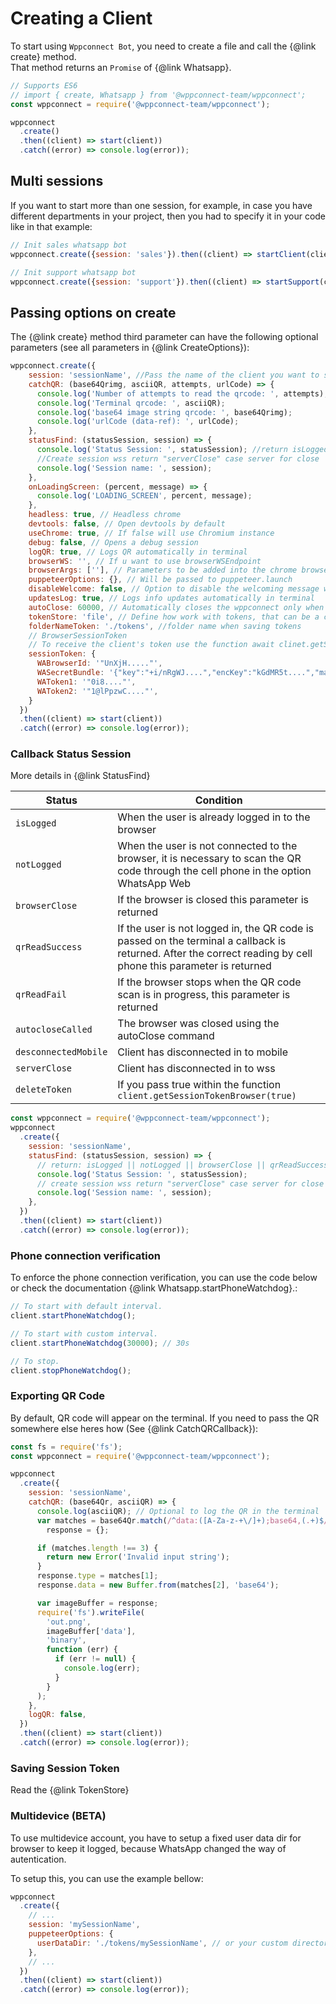 # Creating a Client

To start using `Wppconnect Bot`, you need to create a file and call the {@link create} method.\
That method returns an `Promise` of {@link Whatsapp}.

```javascript
// Supports ES6
// import { create, Whatsapp } from '@wppconnect-team/wppconnect';
const wppconnect = require('@wppconnect-team/wppconnect');

wppconnect
  .create()
  .then((client) => start(client))
  .catch((error) => console.log(error));
```

## Multi sessions

If you want to start more than one session, for example,
in case you have different departments in your project,
then you had to specify it in your code like in that example:

```javascript
// Init sales whatsapp bot
wppconnect.create({session: 'sales'}).then((client) => startClient(client));

// Init support whatsapp bot
wppconnect.create({session: 'support'}).then((client) => startSupport(client));
```

## Passing options on create

The {@link create} method third parameter can have the following optional parameters (see all parameters in {@link CreateOptions}):

```javascript
wppconnect.create({
    session: 'sessionName', //Pass the name of the client you want to start the bot
    catchQR: (base64Qrimg, asciiQR, attempts, urlCode) => {
      console.log('Number of attempts to read the qrcode: ', attempts);
      console.log('Terminal qrcode: ', asciiQR);
      console.log('base64 image string qrcode: ', base64Qrimg);
      console.log('urlCode (data-ref): ', urlCode);
    },
    statusFind: (statusSession, session) => {
      console.log('Status Session: ', statusSession); //return isLogged || notLogged || browserClose || qrReadSuccess || qrReadFail || autocloseCalled || desconnectedMobile || deleteToken
      //Create session wss return "serverClose" case server for close
      console.log('Session name: ', session);
    },
    onLoadingScreen: (percent, message) => {
      console.log('LOADING_SCREEN', percent, message);
    },
    headless: true, // Headless chrome
    devtools: false, // Open devtools by default
    useChrome: true, // If false will use Chromium instance
    debug: false, // Opens a debug session
    logQR: true, // Logs QR automatically in terminal
    browserWS: '', // If u want to use browserWSEndpoint
    browserArgs: [''], // Parameters to be added into the chrome browser instance
    puppeteerOptions: {}, // Will be passed to puppeteer.launch
    disableWelcome: false, // Option to disable the welcoming message which appears in the beginning
    updatesLog: true, // Logs info updates automatically in terminal
    autoClose: 60000, // Automatically closes the wppconnect only when scanning the QR code (default 60 seconds, if you want to turn it off, assign 0 or false)
    tokenStore: 'file', // Define how work with tokens, that can be a custom interface
    folderNameToken: './tokens', //folder name when saving tokens
    // BrowserSessionToken
    // To receive the client's token use the function await clinet.getSessionTokenBrowser()
    sessionToken: {
      WABrowserId: '"UnXjH....."',
      WASecretBundle: '{"key":"+i/nRgWJ....","encKey":"kGdMR5t....","macKey":"+i/nRgW...."}',
      WAToken1: '"0i8...."',
      WAToken2: '"1@lPpzwC...."',
    }
  })
  .then((client) => start(client))
  .catch((error) => console.log(error));
```

### Callback Status Session

More details in {@link StatusFind}

| Status               | Condition                                                                                                                                                      |
|----------------------|----------------------------------------------------------------------------------------------------------------------------------------------------------------|
| `isLogged`           | When the user is already logged in to the browser                                                                                                              |
| `notLogged`          | When the user is not connected to the browser, it is necessary to scan the QR code through the cell phone in the option WhatsApp Web                           |
| `browserClose`       | If the browser is closed this parameter is returned                                                                                                            |
| `qrReadSuccess`      | If the user is not logged in, the QR code is passed on the terminal a callback is returned. After the correct reading by cell phone this parameter is returned |
| `qrReadFail`         | If the browser stops when the QR code scan is in progress, this parameter is returned                                                                          |
| `autocloseCalled`    | The browser was closed using the autoClose command                                                                                                             |
| `desconnectedMobile` | Client has disconnected in to mobile                                                                                                                           |
| `serverClose`        | Client has disconnected in to wss                                                                                                                              |
| `deleteToken`        | If you pass true within the function `client.getSessionTokenBrowser(true)`                                                                                     |

```javascript
const wppconnect = require('@wppconnect-team/wppconnect');
wppconnect
  .create({
    session: 'sessionName',
    statusFind: (statusSession, session) => {
      // return: isLogged || notLogged || browserClose || qrReadSuccess || qrReadFail || autocloseCalled || desconnectedMobile || deleteToken
      console.log('Status Session: ', statusSession);
      // create session wss return "serverClose" case server for close
      console.log('Session name: ', session);
    },
  })
  .then((client) => start(client))
  .catch((error) => console.log(error));
```

### Phone connection verification
To enforce the phone connection verification, you can use the code below or check the documentation {@link Whatsapp.startPhoneWatchdog}.:
```javascript
// To start with default interval.
client.startPhoneWatchdog();

// To start with custom interval.
client.startPhoneWatchdog(30000); // 30s

// To stop.
client.stopPhoneWatchdog();
```

### Exporting QR Code

By default, QR code will appear on the terminal. If you need to pass the QR
somewhere else heres how (See {@link CatchQRCallback}):

```javascript
const fs = require('fs');
const wppconnect = require('@wppconnect-team/wppconnect');

wppconnect
  .create({
    session: 'sessionName',
    catchQR: (base64Qr, asciiQR) => {
      console.log(asciiQR); // Optional to log the QR in the terminal
      var matches = base64Qr.match(/^data:([A-Za-z-+\/]+);base64,(.+)$/),
        response = {};

      if (matches.length !== 3) {
        return new Error('Invalid input string');
      }
      response.type = matches[1];
      response.data = new Buffer.from(matches[2], 'base64');

      var imageBuffer = response;
      require('fs').writeFile(
        'out.png',
        imageBuffer['data'],
        'binary',
        function (err) {
          if (err != null) {
            console.log(err);
          }
        }
      );
    },
    logQR: false,
  })
  .then((client) => start(client))
  .catch((error) => console.log(error));
```

### Saving Session Token

Read the {@link TokenStore}

### Multidevice (BETA)

To use multidevice account, you have to setup a fixed user data dir for browser to keep it logged,
because WhatsApp changed the way of autentication.

To setup this, you can use the example bellow:

```javascript
wppconnect
  .create({
    // ...
    session: 'mySessionName',
    puppeteerOptions: {
      userDataDir: './tokens/mySessionName', // or your custom directory
    },
    // ...
  })
  .then((client) => start(client))
  .catch((error) => console.log(error));
```

